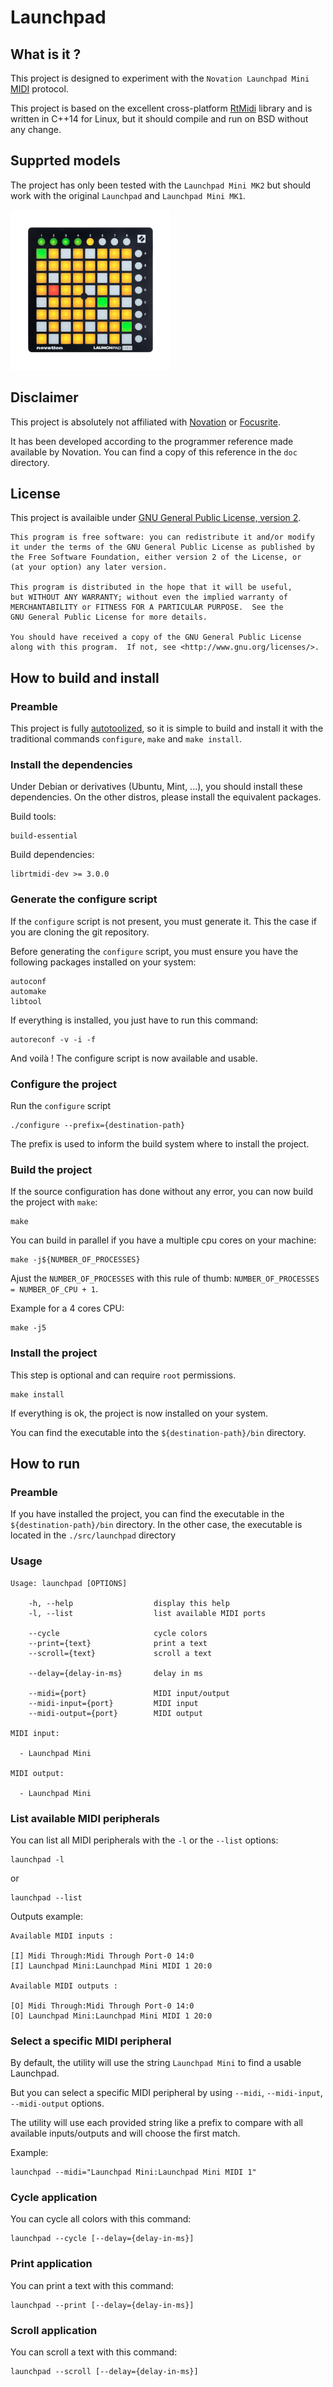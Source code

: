 # Launchpad

## What is it ?

This project is designed to experiment with the `Novation Launchpad Mini` [MIDI](https://en.wikipedia.org/wiki/MIDI) protocol.

This project is based on the excellent cross-platform [RtMidi](https://www.music.mcgill.ca/~gary/rtmidi/) library and is written in C++14 for Linux, but it should compile and run on BSD without any change.

## Supprted models

The project has only been tested with the `Launchpad Mini MK2` but should work with the original `Launchpad` and `Launchpad Mini MK1`.

![Launchpad Mini MK2](doc/Novation_Launchpad_Mini_MK2.png)

## Disclaimer

This project is absolutely not affiliated with [Novation](https://novationmusic.com/) or [Focusrite](https://focusrite.com/).

It has been developed according to the programmer reference made available by Novation. You can find a copy of this reference in the `doc` directory.

## License

This project is availaible under [GNU General Public License, version 2](https://www.gnu.org/licenses/old-licenses/gpl-2.0.html).

```
This program is free software: you can redistribute it and/or modify
it under the terms of the GNU General Public License as published by
the Free Software Foundation, either version 2 of the License, or
(at your option) any later version.

This program is distributed in the hope that it will be useful,
but WITHOUT ANY WARRANTY; without even the implied warranty of
MERCHANTABILITY or FITNESS FOR A PARTICULAR PURPOSE.  See the
GNU General Public License for more details.

You should have received a copy of the GNU General Public License
along with this program.  If not, see <http://www.gnu.org/licenses/>.
```

## How to build and install

### Preamble

This project is fully [autotoolized](https://en.wikipedia.org/wiki/GNU_Autotools), so it is simple to build and install it with the traditional commands `configure`, `make` and `make install`.

### Install the dependencies

Under Debian or derivatives (Ubuntu, Mint, ...), you should install these dependencies. On the other distros, please install the equivalent packages.

Build tools:

```
build-essential
```

Build dependencies:

```
librtmidi-dev >= 3.0.0
```

### Generate the configure script

If the `configure` script is not present, you must generate it. This the case if you are cloning the git repository.

Before generating the `configure` script, you must ensure you have the following packages installed on your system:

```
autoconf
automake
libtool
```

If everything is installed, you just have to run this command:

```
autoreconf -v -i -f
```

And voilà ! The configure script is now available and usable.

### Configure the project

Run the `configure` script

```
./configure --prefix={destination-path}
```

The prefix is used to inform the build system where to install the project.

### Build the project

If the source configuration has done without any error, you can now build the project with `make`:

```
make
```

You can build in parallel if you have a multiple cpu cores on your machine: 

```
make -j${NUMBER_OF_PROCESSES}
```

Ajust the `NUMBER_OF_PROCESSES` with this rule of thumb: `NUMBER_OF_PROCESSES = NUMBER_OF_CPU + 1`.

Example for a 4 cores CPU:

```
make -j5
```

### Install the project

This step is optional and can require `root` permissions.

```
make install
```

If everything is ok, the project is now installed on your system.

You can find the executable into the `${destination-path}/bin` directory.

## How to run

### Preamble

If you have installed the project, you can find the executable in the `${destination-path}/bin` directory. In the other case, the executable is located in the `./src/launchpad` directory

### Usage

```
Usage: launchpad [OPTIONS]

    -h, --help                  display this help
    -l, --list                  list available MIDI ports

    --cycle                     cycle colors
    --print={text}              print a text
    --scroll={text}             scroll a text

    --delay={delay-in-ms}       delay in ms

    --midi={port}               MIDI input/output
    --midi-input={port}         MIDI input
    --midi-output={port}        MIDI output

MIDI input:

  - Launchpad Mini

MIDI output:

  - Launchpad Mini

```

### List available MIDI peripherals

You can list all MIDI peripherals with the `-l` or the `--list` options:

```
launchpad -l
```

or

```
launchpad --list
```

Outputs example:

```
Available MIDI inputs :

[I] Midi Through:Midi Through Port-0 14:0
[I] Launchpad Mini:Launchpad Mini MIDI 1 20:0

Available MIDI outputs :

[O] Midi Through:Midi Through Port-0 14:0
[O] Launchpad Mini:Launchpad Mini MIDI 1 20:0

```

### Select a specific MIDI peripheral

By default, the utility will use the string `Launchpad Mini` to find a usable Launchpad.

But you can select a specific MIDI peripheral by using `--midi`, `--midi-input`, `--midi-output` options.

The utility will use each provided string like a prefix to compare with all available inputs/outputs and will choose the first match.

Example:

```
launchpad --midi="Launchpad Mini:Launchpad Mini MIDI 1"
```

### Cycle application

You can cycle all colors with this command:

```
launchpad --cycle [--delay={delay-in-ms}]
```

### Print application

You can print a text with this command:

```
launchpad --print [--delay={delay-in-ms}]
```

### Scroll application

You can scroll a text with this command:

```
launchpad --scroll [--delay={delay-in-ms}]
```

